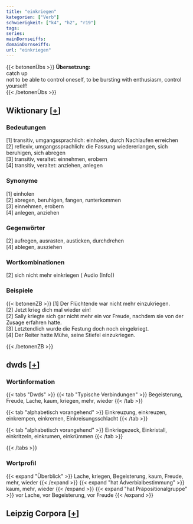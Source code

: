 ```yaml
---
title: "einkriegen"
kategorien: ["Verb"]
schwierigkeit: ["k4", "h2", "r19"]
tags:
series:
mainDornseiffs:
domainDornseiffs:
url: "einkriegen"
---
```


{{< betonenÜbs >}}
**Übersetzung:**  
catch up  
not to be able to control oneself, to be bursting with enthusiasm, control yourself!  
{{< /betonenÜbs >}}

## Wiktionary [[+](https://de.wiktionary.org/wiki/einkriegen)]

### Bedeutungen
[1] transitiv, umgangssprachlich: einholen, durch Nachlaufen erreichen  
[2] reflexiv, umgangssprachlich: die Fassung wiedererlangen, sich beruhigen, sich abregen  
[3] transitiv, veraltet: einnehmen, erobern  
[4] transitiv, veraltet: anziehen, anlegen  

### Synonyme
[1] einholen  
[2] abregen, beruhigen, fangen, runterkommen  
[3] einnehmen, erobern  
[4] anlegen, anziehen  

### Gegenwörter
[2] aufregen, ausrasten, austicken, durchdrehen  
[4] ablegen, ausziehen  

### Wortkombinationen
[2] sich nicht mehr einkriegen ( Audio (Info))  

### Beispiele
{{< betonenZB >}}
[1] Der Flüchtende war nicht mehr einzukriegen.  
[2] Jetzt krieg dich mal wieder ein!  
[2] Sally kriegte sich gar nicht mehr ein vor Freude, nachdem sie von der Zusage erfahren hatte.  
[3] Letztendlich wurde die Festung doch noch eingekriegt.  
[4] Der Reiter hatte Mühe, seine Stiefel einzukriegen.  

{{< /betonenZB >}}


## dwds [[+](https://www.dwds.de/wb/einkriegen)]

### Wortinformation
{{< tabs "Dwds" >}}
{{< tab "Typische Verbindungen" >}}
Begeisterung, Freude, Lache, kaum, kriegen, mehr, wieder
{{< /tab >}}

{{< tab "alphabetisch vorangehend" >}}
Einkreuzung, einkreuzen, einkrempen, einkremen, Einkreisungsschlacht
{{< /tab >}}

{{< tab "alphabetisch vorangehend" >}}
Einkriegezeck, Einkristall, einkritzeln, einkrumen, einkrümmen
{{< /tab >}}

{{< /tabs >}}

### Wortprofil
{{< expand "Überblick" >}} Lache, kriegen, Begeisterung, kaum, Freude, mehr, wieder {{< /expand >}}
{{< expand "hat Adverbialbestimmung" >}} kaum, mehr, wieder {{< /expand >}}
{{< expand "hat Präpositionalgruppe" >}} vor Lache, vor Begeisterung, vor Freude {{< /expand >}}

## Leipzig Corpora [[+](https://corpora.uni-leipzig.de/en/res?word=einkriegen&corpusId=deu_newscrawl-public_2018)]

